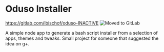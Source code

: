# Oduso Installer

https://gitlab.com/lbischof/oduso-INACTIVE
![Moved to GitLab](https://i.imgur.com/wGgvnPq.png)

A simple node app to generate a bash script installer from a selection of apps, themes and tweaks. Small project for someone that suggested the idea on g+.
